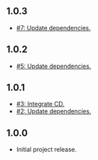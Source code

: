 ## 1.0.3
* [#7: Update dependencies.](https://github.com/haensl/beacon-tool-cli/issues/7)

## 1.0.2
* [#5: Update dependencies.](https://github.com/haensl/beacon-tool-cli/issues/5)

## 1.0.1
* [#3: Integrate CD.](https://github.com/haensl/beacon-tool-cli/issues/3)
* [#2: Update dependencies.](https://github.com/haensl/beacon-tool-cli/issues/2)

## 1.0.0
* Initial project release.
